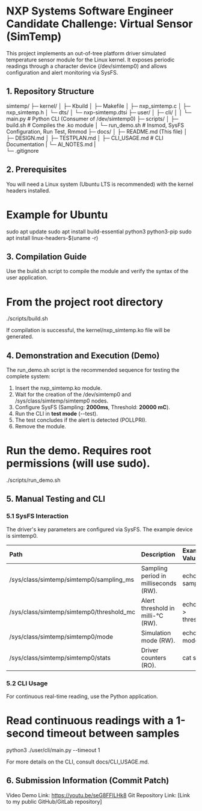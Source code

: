 # **NXP Systems Software Engineer Candidate Challenge: Virtual Sensor (SimTemp)**

This project implements an out-of-tree platform driver simulated temperature sensor module for the Linux kernel. It exposes periodic readings through a character device (/dev/simtemp0) and allows configuration and alert monitoring via SysFS.

## **1\. Repository Structure**

simtemp/
├─ kernel/
│  ├─ Kbuild
│  ├─ Makefile
│  ├─ nxp\_simtemp.c
│  ├─ nxp\_simtemp.h
│  └─ dts/
│     └─ nxp-simtemp.dtsi
├─ user/
│  ├─ cli/
│  │  └─ main.py            # Python CLI (Consumer of /dev/simtemp0)
├─ scripts/
│  ├─ build.sh           # Compiles the .ko module
│  └─ run\_demo.sh        # Insmod, SysFS Configuration, Run Test, Rmmod
├─ docs/
│  ├─ README.md (This file)
│  ├─ DESIGN.md
│  ├─ TESTPLAN.md
│  ├─ CLI\_USAGE.md       # CLI Documentation
|  └─ AI_NOTES.md
|   
└─ .gitignore

## **2\. Prerequisites**

You will need a Linux system (Ubuntu LTS is recommended) with the kernel headers installed.

# Example for Ubuntu
sudo apt update
sudo apt install build-essential python3 python3-pip
sudo apt install linux-headers-$(uname \-r)

## **3\. Compilation Guide**

Use the build.sh script to compile the module and verify the syntax of the user application.

# From the project root directory
./scripts/build.sh

If compilation is successful, the kernel/nxp\_simtemp.ko file will be generated.

## **4\. Demonstration and Execution (Demo)**

The run\_demo.sh script is the recommended sequence for testing the complete system:

1. Insert the nxp\_simtemp.ko module.
2. Wait for the creation of the /dev/simtemp0 and /sys/class/simtemp/simtemp0 nodes.
3. Configure SysFS (Sampling: **2000ms**, Threshold: **20000 mC**).
4. Run the CLI in **test mode** (--test).
5. The test concludes if the alert is detected (POLLPRI).
6. Remove the module.

# Run the demo. Requires root permissions (will use sudo).
./scripts/run\_demo.sh

## **5\. Manual Testing and CLI**

### **5.1 SysFS Interaction**

The driver's key parameters are configured via SysFS. The example device is simtemp0.

| Path | Description | Example Values |
| :---- | :---- | :---- |
| /sys/class/simtemp/simtemp0/sampling\_ms | Sampling period in milliseconds (RW). | echo 500 \> sampling\_ms |
| /sys/class/simtemp/simtemp0/threshold\_mc | Alert threshold in milli-°C (RW). | echo 42000 \> threshold\_mc |
| /sys/class/simtemp/simtemp0/mode | Simulation mode (RW). | echo noisy \> mode |
| /sys/class/simtemp/simtemp0/stats | Driver counters (RO). | cat stats |

### **5.2 CLI Usage**

For continuous real-time reading, use the Python application.

# Read continuous readings with a 1-second timeout between samples
python3 ./user/cli/main.py \--timeout 1 

For more details on the CLI, consult docs/CLI\_USAGE.md.

## **6\. Submission Information (Commit Patch)**

Video Demo Link: https://youtu.be/seG8FFlLHk8
Git Repository Link: \[Link to my public GitHub/GitLab repository\]
